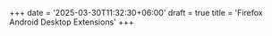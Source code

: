 +++
date = '2025-03-30T11:32:30+06:00'
draft = true
title = 'Firefox Android Desktop Extensions'
+++
